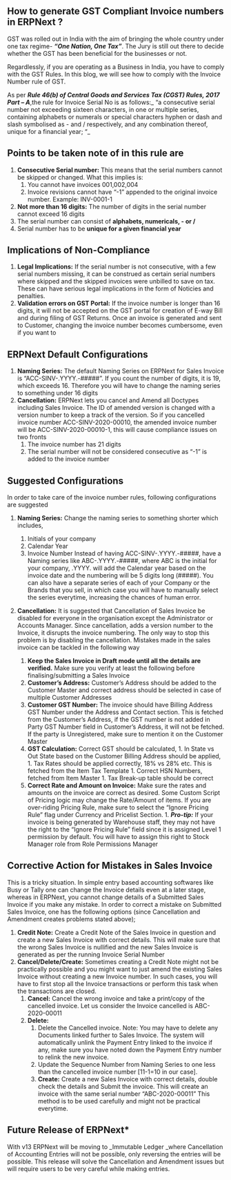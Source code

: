 ## How to generate GST Compliant Invoice numbers in ERPNext ?

GST was rolled out in India with the aim of bringing the whole country under one tax regime- **_“One Nation, One Tax”_**. The Jury is still out there to decide whether the GST has been beneficial for the businesses or not.

Regardlessly, if you are operating as a Business in India, you have to comply with the GST Rules. In this blog, we will see how to comply with the Invoice Number rule of GST.

As per **_Rule 46(b) of  Central Goods and Services Tax (CGST) Rules, 2017 Part – A_**,the rule for Invoice Serial No is as follows:_ “a consecutive serial number not exceeding sixteen characters, in one or multiple series, containing alphabets or numerals or special characters hyphen or dash and slash symbolised as - and / respectively, and any combination thereof, unique for a financial year; “_

## Points to be taken note of in this rule are

1. **Consecutive Serial number:** This means that the serial numbers cannot be skipped or changed. What this implies is:
    1.  You cannot have invoices 001,002,004
    1. Invoice revisions cannot have “-1” appended to the original invoice number. Example: INV-0001-1
1. **Not more than 16 digits:** The number of digits in the serial number cannot exceed 16 digits
1. The serial number can consist of **alphabets, numericals, - or  /**
1. Serial number has to be **unique for a given financial year**

## Implications of Non-Compliance


1. **Legal Implications:** If the serial number is not consecutive, with a few serial numbers missing, it can be construed as certain serial numbers where skipped and the skipped invoices were unbilled to save on tax. These can have serious legal implications in the form of Noticies and penalties.
1. **Validation errors on GST Portal:** If the invoice number is longer than 16 digits, it will not be accepted on the GST portal for creation of E-way Bill and during filing of GST Returns. Once an invoice is generated and sent to Customer, changing the invoice number becomes cumbersome, even if you want to

## ERPNext Default Configurations

1. **Naming Series:** The default Naming Series on ERPNext for Sales Invoice is “ACC-SINV-.YYYY.-#####”. If you count the number of digits, it is 19, which exceeds 16. Therefore you will have to change the naming series to something under 16 digits
1. **Cancellation:** ERPNext lets you cancel and Amend all Doctypes including Sales Invoice. The ID of amended version is changed with a version number to keep a track of the version. So if you cancelled invoice number ACC-SINV-2020-00010, the amended invoice number will be ACC-SINV-2020-00010-1, this will cause compliance issues on two fronts
    1. The invoice number has 21 digits
    1. The serial number will not be considered consecutive as “-1” is added to the invoice number

## Suggested Configurations
In order to take care of the invoice number rules, following configurations are suggested

1. **Naming Series:** Change the naming series to something shorter which includes, 
    1. Initials of your company
    1. Calendar Year
    1. Invoice Number
Instead of having ACC-SINV-.YYYY.-#####, have a Naming series like ABC-.YYYY.-#####, where ABC is the initial for your company, .YYYY. will add the Calendar year based on the invoice date and the numbering will be 5 digits long (#####). You can also have a separate series of each of your Company or the Brands that you sell, in which case you will have to manually select the series everytime, increasing the chances of human error.

1. **Cancellation:** It is suggested that Cancellation of Sales Invoice be disabled for everyone in the organisation except the Administrator or Accounts Manager. Since cancellation, adds a version number to the Invoice, it disrupts the invoice numbering. The only way to stop this problem is by disabling the cancellation. Mistakes made in the sales invoice can be tackled in the following way
    1. **Keep the Sales Invoice in Draft mode until all the details are verified.** Make sure you verify at least the following before finalising/submitting a Sales Invoice
      1. **Customer’s Address:** Customer’s Address should be added to the Customer Master and correct address should be selected in case of multiple Customer Addresses
      1. **Customer GST Number:** The invoice should have Billing Address GST Number under the Address and Contact section. This is fetched from the Customer’s Address, if the GST number is not added in Party GST Number field in Customer’s Address, it will not be fetched. If the party is Unregistered, make sure to mention it on the Customer Master
      1. **GST Calculation:** Correct GST should be calculated, 
        1. In State vs Out State based on the Customer Billing Address should be applied, 
        1. Tax Rates should be applied correctly, 18% vs 28% etc. This is fetched from the Item Tax Template
        1. Correct HSN Numbers, fetched from Item Master
        1. Tax Break-up table should be correct
     1. **Correct Rate and Amount on Invoice:** Make sure the rates and amounts on the invoice are correct as desired. Some Custom Script of Pricing logic may change the Rate/Amount of items. If you are over-riding Pricing Rule, make sure to select the “Ignore Pricing Rule” flag under Currency and Pricelist Section.
       1. **_Pro-tip:_** If your invoice is being generated by Warehouse staff, they may not have the right to the “Ignore Pricing Rule” field since it is assigned Level 1 permission by default. You will have to assign this right to Stock Manager role from Role Permissions Manager

## Corrective Action for Mistakes in Sales Invoice

This is a tricky situation. In simple entry based accounting softwares like Busy or Tally one can change the Invoice details even at a later stage, whereas in ERPNext, you cannot change details of a Submitted Sales Invoice if you make any mistake. In order to correct a mistake on Submitted Sales Invoice, one has the following options (since Cancellation and Amendment creates problems stated above);
1. **Credit Note:** Create a Credit Note of the Sales Invoice in question and create a new Sales Invoice with correct details. This will make sure that the wrong Sales Invoice is nullified and the new Sales Invoice is generated as per the running Invoice Serial Number
1. **Cancel/Delete/Create:** Sometimes creating a Credit Note might not be practically possible and you might want to just amend the existing Sales Invoice without creating a new Invoice number. In such cases, you will have to first stop all the Invoice transactions or perform this task when the transactions are closed.
    1. **Cancel:** Cancel the wrong invoice and take a print/copy of the cancelled invoice. Let us consider the Invoice cancelled is ABC-2020-00011
    1. **Delete:** 
        1. Delete the Cancelled invoice. Note: You may have to delete any Documents linked further to Sales Invoice. The system will automatically unlink the   Payment Entry linked to the invoice if any, make sure you have noted down the Payment Entry number to relink the new invoice.
        1. Update the Sequence Number from Naming Series to one less than the cancelled invoice number [11-1=10 in our case].
        1. **Create:** Create a new Sales Invoice with correct details, double check the details and Submit the invoice. This will create an invoice with the same serial number “ABC-2020-00011”
    This method is to be used carefully and might not be practical everytime.

## Future Release of ERPNext*

With v13 ERPNext will be moving to _Immutable Ledger _where Cancellation of Accounting Entries will not be possible, only reversing the entries will be possible. This release will solve the Cancellation and Amendment issues but will require users to be very careful while making entries.
